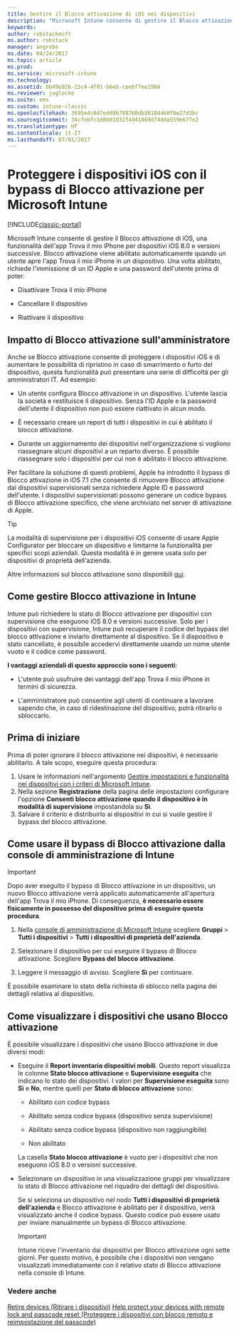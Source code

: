 ```yaml
---
title: Gestire il Blocco attivazione di iOS nei dispositivi
description: "Microsoft Intune consente di gestire il Blocco attivazione di iOS, una funzionalità dell'app Trova il mio iPhone per dispositivi iOS 7.1 e versioni successive."
keywords: 
author: robstackmsft
ms.author: robstack
manager: angrobe
ms.date: 04/24/2017
ms.topic: article
ms.prod: 
ms.service: microsoft-intune
ms.technology: 
ms.assetid: bb49e926-15c4-4f01-b6eb-cee6f7ee1984
ms.reviewer: joglocke
ms.suite: ems
ms.custom: intune-classic
ms.openlocfilehash: 3695e4c047edd9b788768db36184460f0e27d3bc
ms.sourcegitcommit: 34cfebfc1d8b81032f4d41869d74dda559e677e2
ms.translationtype: HT
ms.contentlocale: it-IT
ms.lasthandoff: 07/01/2017
---
```

# <a name="help-protect-ios-devices-with-activation-lock-bypass-for-microsoft-intune"></a>Proteggere i dispositivi iOS con il bypass di Blocco attivazione per Microsoft Intune

[!INCLUDE[classic-portal](../includes/classic-portal.md)]

Microsoft Intune consente di gestire il Blocco attivazione di iOS, una funzionalità dell'app Trova il mio iPhone per dispositivi iOS 8.0 e versioni successive. Blocco attivazione viene abilitato automaticamente quando un utente apre l'app Trova il mio iPhone in un dispositivo. Una volta abilitato, richiede l'immissione di un ID Apple e una password dell'utente prima di poter: 

-   Disattivare Trova il mio iPhone

-   Cancellare il dispositivo

-   Riattivare il dispositivo

## <a name="how-activation-lock-affects-you"></a>Impatto di Blocco attivazione sull'amministratore
Anche se Blocco attivazione consente di proteggere i dispositivi iOS e di aumentare le possibilità di ripristino in caso di smarrimento o furto del dispositivo, questa funzionalità può presentare una serie di difficoltà per gli amministratori IT. Ad esempio:

-   Un utente configura Blocco attivazione in un dispositivo. L'utente lascia la società e restituisce il dispositivo. Senza l'ID Apple e la password dell'utente il dispositivo non può essere riattivato in alcun modo.

-   È necessario creare un report di tutti i dispositivi in cui è abilitato il blocco attivazione.

-   Durante un aggiornamento dei dispositivi nell'organizzazione si vogliono riassegnare alcuni dispositivi a un reparto diverso. È possibile riassegnare solo i dispositivi per cui non è abilitato il blocco attivazione.

Per facilitare la soluzione di questi problemi, Apple ha introdotto il bypass di Blocco attivazione in iOS 7.1 che consente di rimuovere Blocco attivazione dai dispositivi supervisionati senza richiedere Apple ID e password dell'utente. I dispositivi supervisionati possono generare un codice bypass di Blocco attivazione specifico, che viene archiviato nel server di attivazione di Apple.

> [!TIP]
> La modalità di supervisione per i dispositivi iOS consente di usare Apple Configurator per bloccare un dispositivo e limitarne la funzionalità per specifici scopi aziendali. Questa modalità è in genere usata solo per dispositivi di proprietà dell'azienda.

Altre informazioni sul blocco attivazione sono disponibili [qui](https://support.apple.com/en-us/HT201365).

## <a name="how-intune-helps-you-manage-activation-lock"></a>Come gestire Blocco attivazione in Intune
Intune può richiedere lo stato di Blocco attivazione per dispositivi con supervisione che eseguono iOS 8.0 e versioni successive. Solo per i dispositivi con supervisione, Intune può recuperare il codice del bypass del blocco attivazione e inviarlo direttamente al dispositivo. Se il dispositivo è stato cancellato, è possibile accedervi direttamente usando un nome utente vuoto e il codice come password.

**I vantaggi aziendali di questo approccio sono i seguenti**:

-   L'utente può usufruire dei vantaggi dell'app Trova il mio iPhone in termini di sicurezza.

-   L'amministratore può consentire agli utenti di continuare a lavorare sapendo che, in caso di ridestinazione del dispositivo, potrà ritirarlo o sbloccarlo.

## <a name="before-you-start"></a>Prima di iniziare

Prima di poter ignorare il blocco attivazione nei dispositivi, è necessario abilitarlo. A tale scopo, eseguire questa procedura:

1. Usare le informazioni nell'argomento [Gestire impostazioni e funzionalità nei dispositivi con i criteri di Microsoft Intune](/intune-classic/deploy-use/ios-policy-settings-in-microsoft-intune).
2. Nella sezione **Registrazione** della pagina delle impostazioni configurare l'opzione **Consenti blocco attivazione quando il dispositivo è in modalità di supervisione** impostandola su **Sì**.
3. Salvare il criterio e distribuirlo ai dispositivi in cui si vuole gestire il bypass del blocco attivazione.

## <a name="how-to-use-activation-lock-bypass-from-the-intune-admin-console"></a>Come usare il bypass di Blocco attivazione dalla console di amministrazione di Intune
> [!IMPORTANT]
> Dopo aver eseguito il bypass di Blocco attivazione in un dispositivo, un nuovo Blocco attivazione verrà applicato automaticamente all'apertura dell'app Trova il mio iPhone. Di conseguenza, **è necessario essere fisicamente in possesso del dispositivo prima di eseguire questa procedura**.

1.  Nella [console di amministrazione di Microsoft Intune](https://manage.microsoft.com) scegliere **Gruppi** &gt; **Tutti i dispositivi** &gt; **Tutti i dispositivi di proprietà dell'azienda**.

2.  Selezionare il dispositivo per cui eseguire il bypass di Blocco attivazione. Scegliere **Bypass del blocco attivazione**.

3.  Leggere il messaggio di avviso. Scegliere **Sì** per continuare.

È possibile esaminare lo stato della richiesta di sblocco nella pagina dei dettagli relativa al dispositivo.

## <a name="how-to-see-which-devices-are-using-activation-lock"></a>Come visualizzare i dispositivi che usano Blocco attivazione
È possibile visualizzare i dispositivi che usano Blocco attivazione in due diversi modi:

-   Eseguire il **Report inventario dispositivi mobili**. Questo report visualizza le colonne **Stato blocco attivazione** e **Supervisione eseguita** che indicano lo stato dei dispositivi. I valori per **Supervisione eseguita** sono **Sì** e **No**, mentre quelli per **Stato di blocco attivazione** sono:

    -   Abilitato con codice bypass

    -   Abilitato senza codice bypass (dispositivo senza supervisione)

    -   Abilitato senza codice bypass (dispositivo non raggiungibile)

    -   Non abilitato

    La casella **Stato blocco attivazione** è vuoto per i dispositivi che non eseguono iOS 8.0 o versioni successive.

-   Selezionare un dispositivo in una visualizzazione gruppi per visualizzare lo stato di Blocco attivazione nel riquadro dei dettagli del dispositivo.

    Se si seleziona un dispositivo nel nodo **Tutti i dispositivi di proprietà dell'azienda** e Blocco attivazione è abilitato per il dispositivo, verrà visualizzato anche il codice bypass. Questo codice può essere usato per inviare manualmente un bypass di Blocco attivazione.

    > [!IMPORTANT]
    >Intune riceve l'inventario dai dispositivi per Blocco attivazione ogni sette giorni. Per questo motivo, è possibile che i dispositivi non vengano visualizzati immediatamente con il relativo stato di Blocco attivazione nella console di Intune.


### <a name="see-also"></a>Vedere anche
[Retire devices (Ritirare i dispositivi)](retire-devices-from-microsoft-intune-management.md)
[Help protect your devices with remote lock and passcode reset (Proteggere i dispositivi con blocco remoto e reimpostazione del passcode)](use-remote-lock-and-passcode-reset-in-microsoft-intune.md)
